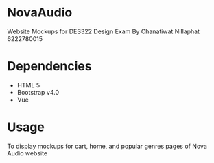 # NovaAudio
Website Mockups for DES322 Design Exam
By Chanatiwat Nillaphat 6222780015

# Dependencies
- HTML 5
- Bootstrap v4.0
- Vue

# Usage
To display mockups for cart, home, and popular genres pages of Nova Audio website
